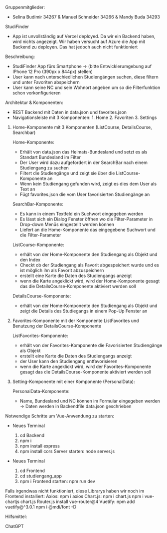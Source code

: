 Gruppenmitglieder:

- Selina Budimir 34267 & Manuel Schneider 34266 & Mandy Buda 34293



StudiFinder

- App ist unvollständig auf Vercel deployed. Da wir ein Backend haben, wird nichts angezeigt. 
  Wir haben versucht auf Azure die App mit Backend zu deployen. Das hat jedoch auch nicht funktioniert

Beschreibung: 
- StudiFinder App fürs Smartphone -> (bitte Entwicklerumgebung auf IPhone 12 Pro (390px x 844px) stellen)
- User kann nach unterschiedlichen Studiengängen suchen, diese filtern und unter Favoriten abspeichern 
- User kann seine NC und sein Wohnort angeben um so die Filterfunktion schon vorkonfigurieren



Architektur & Komponenten:
- REST Backend mit Daten in data.json und favorites.json
- Navigationsleiste mit 3 Komponenten: 1. Home 2. Favoriten 3. Settings


1. Home-Komponente mit 3 Komponenten (ListCourse, DetailsCourse, Searchbar)
  
    Home-Komponente: 
    - Erhält von data.json das Heimats-Bundesland und setzt es als Standart Bundesland im Filter 
    - Der User wird dazu aufgefordert in der SearchBar nach einem Studiengang zu suchen
    - Filtert die Studiengänge und zeigt sie über die ListCourse-Komponente an
    - Wenn kein Studiengang gefunden wird, zeigt es dies dem User als Text an
    - Fügt favorites.json die vom User favorisierten Studiengänge an
 
    SearchBar-Komponente: 
    - Es kann in einem Textfeld ein Suchwort eingegeben werden
    - Es lässt sich ein Dialog Fenster öffnen wo die Filter-Parameter in Drop-down Menüs eingestellt werden können 
    - Liefert an die Home-Komponente das eingegebene Suchwort und die Filter-Parameter

    ListCourse-Komponente: 
    - erhält von der Home-Komponente den Studiengang als Objekt und den Index 
    - Checkt ob der Studiengang als Favorit abgespeichert wurde und es ist möglich ihn als Favorit abzuspeichern
    - erstellt eine Karte die Daten des Studiengangs anzeigt
    - wenn die Karte angeklickt wird, wird der Home-Komponente gesagt das die DetailsCourse-Komponente aktiviert werden soll

    DetailsCourse-Komponente: 
    - erhält von der Home-Komponente den Studiengang als Objekt und zeigt die Details des Studiegangs in einem Pop-Up Fenster an
    


2. Favorites-Komponente mit der Komponente ListFavorites und Benutzung der DetailsCourse-Komponente
        
    ListFavorites-Komponente: 
    - erhält von der Favorites-Komponente die Favorisierten Studiengänge als Objekt 
    - erstellt eine Karte die Daten des Studiengangs anzeigt
    - der User kann den Studiengang entfavorisieren 
    - wenn die Karte angeklickt wird, wird der Favorites-Komponente gesagt das die DetailsCourse-Komponente aktiviert werden soll


3. Setting-Komponente mit einer Komponente (PersonalData):

    PersonalData-Komponente: 
    - Name, Bundesland und NC können im Formular eingegeben werden -> Daten werden in Backendfile data.json geschrieben




Notwendige Schritte um Vue-Anwendung zu starten:

- Neues Terminal
    1. cd Backend 
    2. npm i
    3. npm install express
    4. npm install cors
    Server starten: node server.js

- Neues Terminal
    1. cd Frontend
    2. cd studiengang_app
    3. npm i
    Frontend starten: npm run dev

Falls irgendwas nicht funktioniert, diese Librarys haben wir noch im Frontend installiert:
   Axios:    npm i axios 
   Chart.js: npm i chart.js
             npm i vue-chartjs chart.js
   Router.js install vue-router@4
   Vuetify:  npm add vuetify@^3.0.1
             npm i @mdi/font -D

Hilfsmittel:

ChatGPT
